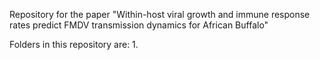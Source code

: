 Repository for the paper "Within-host viral growth and immune response rates predict FMDV transmission dynamics for African Buffalo"

Folders in this repository are:
  1. 

